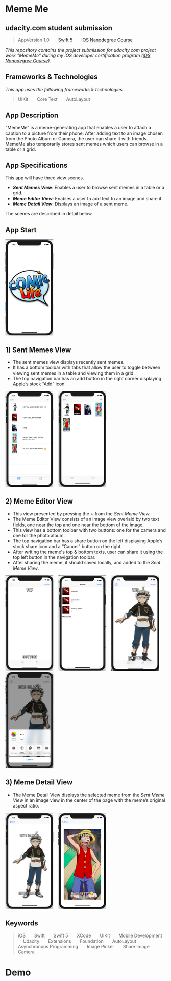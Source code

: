 # Meme Me

## udacity.com student submission
> AppVersion 1.0 &nbsp; &nbsp; &nbsp;
> [Swift 5](https://swift.org) &nbsp; &nbsp; &nbsp;
> [iOS Nanodegree Course](https://www.udacity.com/course/ios-developer-nanodegree--nd003)

_This repository contains the project submission for udacity.com project work "MemeMe" during my iOS developer certification program ([iOS Nanodegree Course](https://www.udacity.com/course/ios-developer-nanodegree--nd003))._

## Frameworks & Technologies
_This app uses the following frameworks & technologies_
> UIKit &nbsp; &nbsp; &nbsp;
> Core Text &nbsp; &nbsp; &nbsp;
> AutoLayout


## App Description
"MemeMe" is a meme-generating app that enables a user to attach a caption to a picture from their phone. After adding text to an image chosen from the Photo Album or Camera, the user can share it with friends. MemeMe also temporarily stores sent memes which users can browse in a table or a grid.



## App Specifications
This app will have three view scenes.

  - **_Sent Memes View_**: Enables a user to browse sent memes in a table or a grid.
  - **_Meme Editor View_**: Enables a user to add text to an image and share it. 
  - **_Meme Detail View_**: Displays an image of a sent meme.

    
The scenes are described in detail below.

## App Start
<div>
<img src='ReadMe%20Images/splash-screen.png' width = 150 height = 300>&nbsp; &nbsp;
</div>

## 1) Sent Memes View

  - The sent memes view displays recently sent memes. 
  - It has a bottom toolbar with tabs that allow the user to toggle between viewing sent memes in a table and viewing them in a grid. 
  - The top navigation bar has an add button in the right corner displaying Apple’s stock “Add” icon.


<div>
<img src='ReadMe%20Images/sent-meme-table.png' width = 150 height = 300>&nbsp; &nbsp;
<img src='ReadMe%20Images/sent-meme-collection.png' width = 150 height = 300>&nbsp; &nbsp;
</div>


## 2) Meme Editor View

  - This view presented by pressing the **+** from the _Sent Meme View_.
  - The Meme Editor View consists of an image view overlaid by two text fields, one near the top and one near the bottom of the image. 
  - This view has a bottom toolbar with two buttons: one for the camera and one for the photo album. 
  - The top navigation bar has a share button on the left displaying Apple’s stock share icon and a “Cancel” button on the right.
  - After writing the meme's top & bottom texts, user can share it using the top left button in the navigation toolbar.
  - After sharing the meme, it should saved locally, and added to the _Sent Meme View_.


<div>
<img src='ReadMe%20Images/meme-editor-1.png' width = 150 height = 300>&nbsp; &nbsp;
<img src='ReadMe%20Images/meme-editor-2.png' width = 150 height = 300>&nbsp; &nbsp;
<img src='ReadMe%20Images/meme-editor-3.png' width = 150 height = 300>&nbsp; &nbsp;
<img src='ReadMe%20Images/meme-editor-4.png' width = 150 height = 300>&nbsp; &nbsp;
</div>



## 3) Meme Detail View

  - The Meme Detail View displays the selected meme from the _Sent Meme View_ in an image view in the center of the page with the meme’s original aspect ratio. 


<div>
<img src='ReadMe%20Images/meme-detail-1.png' width = 150 height = 300>&nbsp; &nbsp;
<img src='ReadMe%20Images/meme-detail-2.png' width = 150 height = 300>&nbsp; &nbsp;
</div>


  ## Keywords
> iOS &nbsp; &nbsp; &nbsp;
> Swift &nbsp; &nbsp; &nbsp;
> Swift 5 &nbsp; &nbsp; &nbsp;
> XCode &nbsp; &nbsp; &nbsp;
> UIKit &nbsp; &nbsp; &nbsp;
> Mobile Development &nbsp; &nbsp; &nbsp;
> Udacity &nbsp; &nbsp; &nbsp;
> Extensions &nbsp; &nbsp; &nbsp;
> Foundation &nbsp; &nbsp; &nbsp;
> AutoLayout &nbsp; &nbsp; &nbsp;
> Asynchronous Programming &nbsp; &nbsp; &nbsp;
> Image Picker &nbsp; &nbsp; &nbsp;
> Share Image &nbsp; &nbsp; &nbsp;
> Camera

  # Demo
